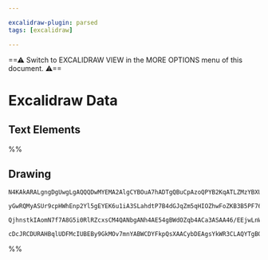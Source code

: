 ```yaml
---

excalidraw-plugin: parsed
tags: [excalidraw]

---
```

==⚠  Switch to EXCALIDRAW VIEW in the MORE OPTIONS menu of this document. ⚠==


# Excalidraw Data
## Text Elements
%%
## Drawing
```compressed-json
N4KAkARALgngDgUwgLgAQQQDwMYEMA2AlgCYBOuA7hADTgQBuCpAzoQPYB2KqATLZMzYBXUtiRoIACyhQ4zZAHoFAc0JRJQgEYA6bGwC2CgF7N6hbEcK4OCtptbErHALRY8RMpWdx8Q1TdIEfARcZgRmBShcZQUebTiAFho6IIR9BA4oZm4AbQBdfghcODgAZSiocVRQMEh1NKqIYlxSAGtk2oZCBAoAIVxsVuVSYQ5iAGE2fDZSbggAYgAzZZWO

yGwRQMyASUr9cpHWhEnp2Yl5gEYEK6u1iA3SLahdtP7B4dGJqZm5qHIOZhwFoZKB3B5PF76ABihHw+HKMGCc0EHjBmxBkIObCOAHUSOpuHxwOt0Ts9lijgikRIUSQ0Y8MXsAErCZSSDjhbJoC78EkMslpADyQOwahg3AuAAZJbz7qTnnsoZwoFDcPpYeLubLwYy0krMqVCEYqjwZcS5fyFWkACpYKAAQSIyi4EmCi1B2vlmKipAdjzYFEkIWI3A4

QjhnstkIAomN7f7A8G5i0RlRZcxsCM4QANbgANh4AE54gBWdOZqb4ACa3ASAA46/EEjwLnWAOxl81GNgGbg1Tr0AhCKoXYkAX0jEOZnw5zC56BGQjGd2GJENxtD4fwstXX1OfeJkF6UxD53GhfP56hULWkCZCGU4Zac3m0YAIu/39eIOPJyCKQgwpQOwAKbhG5pwIEZjCMwADipBrkaVRhuBnSLOQ6T3mMTCEBwygHrUkAZLgmjBKeqB/MOvLrEQ

cDcJRCDURAHBqlUDFMcIUBEBy9GkMOv7mnYABWCDYFkpQsXAACybDEAgsYkWR3CLAQYTgBOdCLLC4R9mOIBjkAA=
```
%%